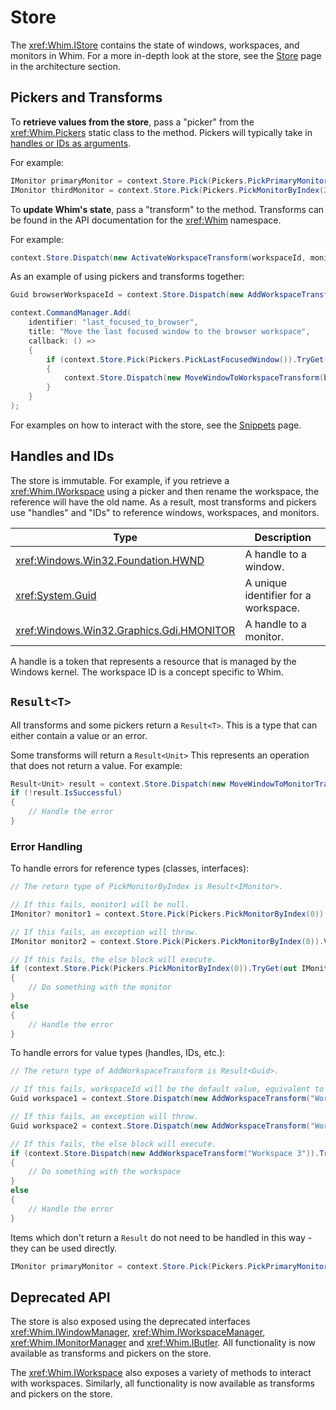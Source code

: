 # Store

The <xref:Whim.IStore> contains the state of windows, workspaces, and monitors in Whim. For a more in-depth look at the store, see the [Store](../architecture/store.md) page in the architecture section.

## Pickers and Transforms

To **retrieve values from the store**, pass a "picker" from the <xref:Whim.Pickers> static class to the <xref href="Whim.IStore.Pick``1(Whim.Picker{``0})" /> method. Pickers will typically take in [handles or IDs as arguments](#handles-and-ids).

For example:

```csharp
IMonitor primaryMonitor = context.Store.Pick(Pickers.PickPrimaryMonitor());
IMonitor thirdMonitor = context.Store.Pick(Pickers.PickMonitorByIndex(2)).Value;
```

To **update Whim's state**, pass a "transform" to the <xref href="Whim.IStore.Dispatch``1(Whim.Transform{``0})" /> method. Transforms can be found in the API documentation for the <xref:Whim> namespace.

For example:

```csharp
context.Store.Dispatch(new ActivateWorkspaceTransform(workspaceId, monitor.Handle));
```

As an example of using pickers and transforms together:

```csharp
Guid browserWorkspaceId = context.Store.Dispatch(new AddWorkspaceTransform("Browser")).Value;

context.CommandManager.Add(
    identifier: "last_focused_to_browser",
    title: "Move the last focused window to the browser workspace",
    callback: () =>
    {
        if (context.Store.Pick(Pickers.PickLastFocusedWindow()).TryGet(out IWindow window))
        {
            context.Store.Dispatch(new MoveWindowToWorkspaceTransform(browserWorkspaceId, window.Handle));
        }
    }
);
```

For examples on how to interact with the store, see the [Snippets](../snippets.md) page.

## Handles and IDs

The store is immutable. For example, if you retrieve a <xref:Whim.IWorkspace> using a picker and then rename the workspace, the reference will have the old name. As a result, most transforms and pickers use "handles" and "IDs" to reference windows, workspaces, and monitors.

| Type                                       | Description                          |
| ------------------------------------------ | ------------------------------------ |
| <xref:Windows.Win32.Foundation.HWND>       | A handle to a window.                |
| <xref:System.Guid>                         | A unique identifier for a workspace. |
| <xref:Windows.Win32.Graphics.Gdi.HMONITOR> | A handle to a monitor.               |

A handle is a token that represents a resource that is managed by the Windows kernel. The workspace ID is a concept specific to Whim.

## `Result<T>`

All transforms and some pickers return a `Result<T>`. This is a type that can either contain a value or an error.

Some transforms will return a `Result<Unit>` This represents an operation that does not return a value. For example:

```csharp
Result<Unit> result = context.Store.Dispatch(new MoveWindowToMonitorTransform(monitorHandle, windowHandle));
if (!result.IsSuccessful)
{
    // Handle the error
}
```

### Error Handling

To handle errors for reference types (classes, interfaces):

```csharp
// The return type of PickMonitorByIndex is Result<IMonitor>.

// If this fails, monitor1 will be null.
IMonitor? monitor1 = context.Store.Pick(Pickers.PickMonitorByIndex(0)).ValueOrDefault;

// If this fails, an exception will throw.
IMonitor monitor2 = context.Store.Pick(Pickers.PickMonitorByIndex(0)).Value;

// If this fails, the else block will execute.
if (context.Store.Pick(Pickers.PickMonitorByIndex(0)).TryGet(out IMonitor monitor3))
{
    // Do something with the monitor
}
else
{
    // Handle the error
}
```

To handle errors for value types (handles, IDs, etc.):

```csharp
// The return type of AddWorkspaceTransform is Result<Guid>.

// If this fails, workspaceId will be the default value, equivalent to all bits being 0.
Guid workspace1 = context.Store.Dispatch(new AddWorkspaceTransform("Workspace 1")).ValueOrDefault;

// If this fails, an exception will throw.
Guid workspace2 = context.Store.Dispatch(new AddWorkspaceTransform("Workspace 2")).Value;

// If this fails, the else block will execute.
if (context.Store.Dispatch(new AddWorkspaceTransform("Workspace 3")).TryGet(out Guid workspace3))
{
    // Do something with the workspace
}
else
{
    // Handle the error
}
```

Items which don't return a `Result` do not need to be handled in this way - they can be used directly.

```csharp
IMonitor primaryMonitor = context.Store.Pick(Pickers.PickPrimaryMonitor());
```

## Deprecated API

The store is also exposed using the deprecated interfaces <xref:Whim.IWindowManager>, <xref:Whim.IWorkspaceManager>, <xref:Whim.IMonitorManager> and <xref:Whim.IButler>. All functionality is now available as transforms and pickers on the store.

The <xref:Whim.IWorkspace> also exposes a variety of methods to interact with workspaces. Similarly, all functionality is now available as transforms and pickers on the store.
